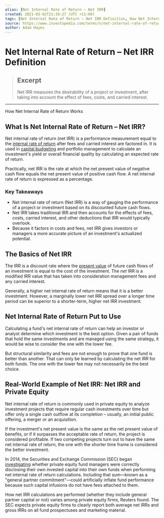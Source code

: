 ```yaml
---
alias: [Net Internal Rate of Return – Net IRR]
created: 2021-03-02T21:39:27 (UTC +11:00)
tags: [Net Internal Rate of Return – Net IRR Definition, How Net Internal Rate of Return Works]
source: https://www.investopedia.com/terms/n/net-internal-rate-of-return.asp
author: Adam Hayes
---
```


# Net Internal Rate of Return – Net IRR Definition

> ## Excerpt
> Net IRR measures the desirability of a project or investment, after taking into account the effect of fees, costs, and carried interest.

---

How Net Internal Rate of Return Works
## What Is Net Internal Rate of Return – Net IRR?

Net internal rate of return (net IRR) is a performance measurement equal to the [internal rate of return](https://www.investopedia.com/terms/i/irr.asp) after fees and carried interest are factored in. It is used in [capital budgeting](https://www.investopedia.com/terms/c/capitalbudgeting.asp) and portfolio management to calculate an investment's yield or overall financial quality by calculating an expected rate of return.

Practically, net IRR is the rate at which the net present value of negative cash flow equals the net present value of positive cash flow. A net internal rate of return is expressed as a percentage.

### Key Takeaways

-   Net internal rate of return (Net IRR) is a way of gauging the performance of a project or investment based on its discounted future cash flows.
-   Net IRR takes traditional IRR and then accounts for the effects of fees, costs, carried interest, and other deductions that IRR would typically overlook.
-   Because it factors in costs and fees, net IRR gives investors or managers a more accurate picture of an investment's actualized potential.

## The Basics of Net IRR

The IRR is a discount rate where the [present value](https://www.investopedia.com/video/play/present-value/) of future cash flows of an investment is equal to the cost of the investment. The _net_ IRR is a modified IRR value that has taken into consideration management fees and any carried interest.

Generally, a higher net internal rate of return means that it is a better investment. However, a marginally lower net IRR spread over a longer time period can be superior to a shorter-term, higher net IRR investment.

## Net Internal Rate of Return Put to Use

Calculating a fund's net internal rate of return can help an investor or analyst determine which investment is the best option. Given a pair of funds that hold the same investments and are managed using the same strategy, it would be wise to consider the one with the lower fee.

But structural similarity and fees are not enough to prove that one fund is better than another. That can only be learned by calculating the net IRR for both funds. The one with the lower fee may not necessarily be the best choice.

## Real-World Example of Net IRR: Net IRR and Private Equity

Net internal rate of return is commonly used in private equity to analyze investment projects that require regular cash investments over time but offer only a single cash outflow at its completion – usually, an initial public offering, a merger or an acquisition.

If the investment's net present value is the same as the net present value of benefits, or if it surpasses the acceptable rate of return, the project is considered profitable. If two competing projects turn out to have the same net internal rate of return, the one with the shorter time frame is considered the better investment.

In 2014, the Securities and Exchange Commission (SEC) began [investigating](https://www.reuters.com/article/us-sec-privateequity/exclusive-sec-probing-private-equity-performance-figures-sources-idUSKBN0II08K20141029) whether private equity fund managers were correctly disclosing their own invested capital into their own funds when performing net internal rate of return calculations. Including that sum—known as a "general partner commitment"—could artificially inflate fund performance because such capital infusions do not have fees attached to them.

How net IRR calculations are performed (whether they include general partner capital or not) varies among private equity firms, Reuters found. The SEC expects private equity firms to clearly report both average net IRRs and gross IRRs on all fund prospectuses and marketing material.
